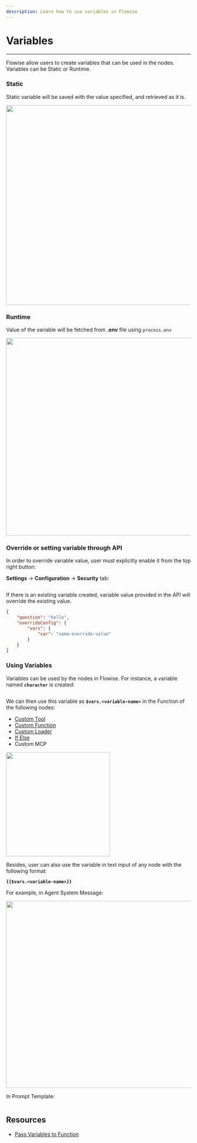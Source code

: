 ```yaml
---
description: Learn how to use variables in Flowise
---
```


# Variables

---

Flowise allow users to create variables that can be used in the nodes. Variables can be Static or Runtime.

### Static

Static variable will be saved with the value specified, and retrieved as it is.

<img src="https://823733684-files.gitbook.io/~/files/v0/b/gitbook-x-prod.appspot.com/o/spaces%2F00tYLwhz5RyR7fJEhrWy%2Fuploads%2Fgit-blob-4f2268c3b342bb3f5e034d8060dbf8849e5dfa6b%2Fimage%20(13)%20(1)%20(1)%20(1).png?alt=media" alt="" width="542" />

### Runtime

Value of the variable will be fetched from **.env** file using `process.env`

<img src="https://823733684-files.gitbook.io/~/files/v0/b/gitbook-x-prod.appspot.com/o/spaces%2F00tYLwhz5RyR7fJEhrWy%2Fuploads%2Fgit-blob-6e93ba228eaa2741c116d76290e11b3f059f610a%2Fimage%20(1)%20(1)%20(1)%20(1)%20(1)%20(1)%20(1)%20(1)%20(1)%20(1)%20(1)%20(1)%20(1)%20(1)%20(1)%20(1)%20(1)%20(1)%20(1)%20(1)%20(1).png?alt=media" alt="" width="537" />

### Override or setting variable through API

In order to override variable value, user must explicitly enable it from the top right button:

**Settings** -> **Configuration** -> **Security** tab:

<img src="https://823733684-files.gitbook.io/~/files/v0/b/gitbook-x-prod.appspot.com/o/spaces%2F00tYLwhz5RyR7fJEhrWy%2Fuploads%2Fgit-blob-84a0ce966ccbe453f66baf2d066b45f95421d51d%2Fimage%20(1)%20(1).png?alt=media" alt="" />

If there is an existing variable created, variable value provided in the API will override the existing value.

```json
{
    "question": "hello",
    "overrideConfig": {
        "vars": {
            "var": "some-override-value"
        }
    }
}
```

### Using Variables

Variables can be used by the nodes in Flowise. For instance, a variable named **`character`** is created:

<img src="https://823733684-files.gitbook.io/~/files/v0/b/gitbook-x-prod.appspot.com/o/spaces%2F00tYLwhz5RyR7fJEhrWy%2Fuploads%2Fgit-blob-431b030ebef512dbe8017f99afef7309da17545a%2Fimage%20(96).png?alt=media" alt="" />

We can then use this variable as **`$vars.<variable-name>`** in the Function of the following nodes:

-   [Custom Tool](/docs/sidekick-studio/chatflows/tools/custom-tool)
-   [Custom Function](/docs/sidekick-studio/chatflows/utilities/custom-js-function)
-   [Custom Loader](/docs/sidekick-studio/chatflows/document-loaders/custom-document-loader)
-   [If Else](/docs/sidekick-studio/chatflows/utilities/if-else)
-   Custom MCP

<img src="https://823733684-files.gitbook.io/~/files/v0/b/gitbook-x-prod.appspot.com/o/spaces%2F00tYLwhz5RyR7fJEhrWy%2Fuploads%2Fgit-blob-f39017ccf54d011dc38818c46158aa6e5ce71fef%2Fimage%20(105).png?alt=media" alt="" width="283" />

Besides, user can also use the variable in text input of any node with the following format:

**`{{$vars.<variable-name>}}`**

For example, in Agent System Message:

<img src="https://823733684-files.gitbook.io/~/files/v0/b/gitbook-x-prod.appspot.com/o/spaces%2F00tYLwhz5RyR7fJEhrWy%2Fuploads%2Fgit-blob-8e38fc1e5869fa0cb36088a83e02dbc21d71ee2c%2Fimage%20(1)%20(1)%20(1)%20(2)%20(1).png?alt=media" alt="" width="508" />

In Prompt Template:

<img src="https://823733684-files.gitbook.io/~/files/v0/b/gitbook-x-prod.appspot.com/o/spaces%2F00tYLwhz5RyR7fJEhrWy%2Fuploads%2Fgit-blob-a81894b88698f3586b35560213dde5e3be83543e%2Fimage%20(157).png?alt=media" alt="" />

## Resources

-   [Pass Variables to Function](/docs/sidekick-studio/chatflows/tools/custom-tool)
